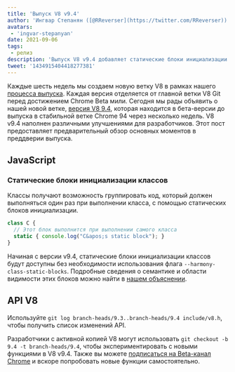 ```yaml
---
title: 'Выпуск V8 v9.4'
author: 'Ингвар Степанян ([@RReverser](https://twitter.com/RReverser))'
avatars:
 - 'ingvar-stepanyan'
date: 2021-09-06
tags:
 - релиз
description: 'Выпуск V8 v9.4 добавляет статические блоки инициализации классов в JavaScript.'
tweet: '1434915404418277381'
---
```

Каждые шесть недель мы создаем новую ветку V8 в рамках нашего [процесса выпуска](https://v8.dev/docs/release-process). Каждая версия отделяется от главной ветки V8 Git перед достижением Chrome Beta мили. Сегодня мы рады объявить о нашей новой ветке, [версия V8 9.4](https://chromium.googlesource.com/v8/v8.git/+log/branch-heads/9.4), которая находится в бета-версии до выпуска в стабильной ветке Chrome 94 через несколько недель. V8 v9.4 наполнен различными улучшениями для разработчиков. Этот пост предоставляет предварительный обзор основных моментов в преддверии выпуска.

<!--truncate-->
## JavaScript

### Статические блоки инициализации классов

Классы получают возможность группировать код, который должен выполняться один раз при выполнении класса, с помощью статических блоков инициализации.

```javascript
class C {
  // Этот блок выполнится при выполнении самого класса
  static { console.log("C&apos;s static block"); }
}
```

Начиная с версии v9.4, статические блоки инициализации классов будут доступны без необходимости использования флага `--harmony-class-static-blocks`. Подробные сведения о семантике и области видимости этих блоков можно найти в [нашем объяснении](https://v8.dev/features/class-static-initializer-blocks).

## API V8

Используйте `git log branch-heads/9.3..branch-heads/9.4 include/v8.h`, чтобы получить список изменений API.

Разработчики с активной копией V8 могут использовать `git checkout -b 9.4 -t branch-heads/9.4`, чтобы экспериментировать с новыми функциями в V8 v9.4. Также вы можете [подписаться на Beta-канал Chrome](https://www.google.com/chrome/browser/beta.html) и вскоре попробовать новые функции самостоятельно.
